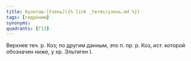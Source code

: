 ```yaml
---
title: Куэнташ-[Узень]({% link _terms/узень.md %})
tags: [гидроним]
synonyms:
quadrants: [Г13]
---
```


Верхнее теч. р. Коз; по другим данным, это п. пр. р. Коз, ист. которой обозначен
ниже, у хр. Эльтиген I.
